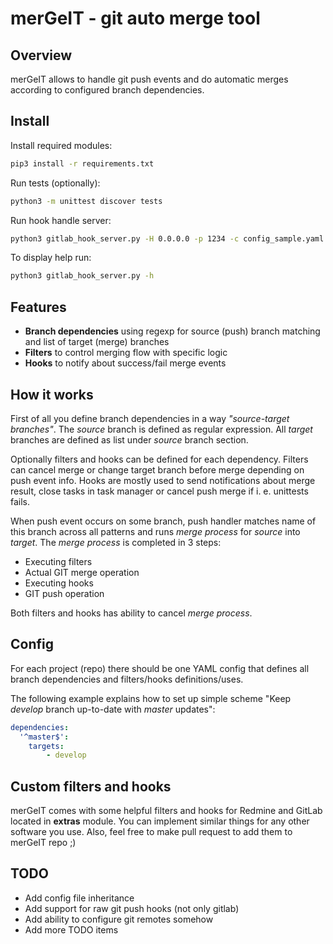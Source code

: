 # merGeIT - git auto merge tool

## Overview

merGeIT allows to handle git push events and do automatic merges according to configured branch dependencies.

## Install

Install required modules:

```bash
pip3 install -r requirements.txt
```

Run tests (optionally):

```bash
python3 -m unittest discover tests
```

Run hook handle server:

```bash
python3 gitlab_hook_server.py -H 0.0.0.0 -p 1234 -c config_sample.yaml
```

To display help run:

```bash
python3 gitlab_hook_server.py -h
```

## Features

 * **Branch dependencies** using regexp for source (push) branch matching and list of target (merge) branches
 * **Filters** to control merging flow with specific logic
 * **Hooks** to notify about success/fail merge events

## How it works

First of all you define branch dependencies in a way _"source-target branches"_. The _source_ branch is defined as regular expression. All _target_ branches are defined as list under _source_ branch section.

Optionally filters and hooks can be defined for each dependency. Filters can cancel merge or change target branch before merge depending on push event info. Hooks are mostly used to send notifications about merge result, close tasks in task manager or cancel push merge if i. e. unittests fails.

When push event occurs on some branch, push handler matches name of this branch across all patterns and runs _merge process_ for _source_ into _target_. The _merge process_ is completed in 3 steps:

* Executing filters
* Actual GIT merge operation
* Executing hooks
* GIT push operation

Both filters and hooks has ability to cancel _merge process_.

## Config

For each project (repo) there should be one YAML config that defines all branch dependencies and filters/hooks definitions/uses.

The following example explains how to set up simple scheme "Keep _develop_ branch up-to-date with _master_ updates":

```yaml
dependencies:
  '^master$':
  	targets:
    	- develop
```

## Custom filters and hooks

merGeIT comes with some helpful filters and hooks for Redmine and GitLab located in **extras** module. You can implement similar things for any other software you use. Also, feel free to make pull request to add them to merGeIT repo ;)

## TODO

* Add config file inheritance
* Add support for raw git push hooks (not only gitlab)
* Add ability to configure git remotes somehow
* Add more TODO items
